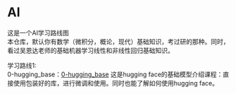 # AI
这是一个AI学习路线图  
本仓库，默认你有数学（微积分，概论，现代）基础知识，考过研的那种。同时，看过吴恩达老师的基础机器学习线性和非线性回归基础知识。

学习路线1:  
0-hugging_base：[0-hugging_base](https://huggingface.co/learn/llm-course/zh-CN)
这是hugging face的基础模型介绍课程：直接使用包装好的库，进行微调和使用。同时也能了解如何使用hugging face。